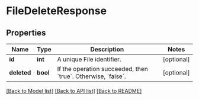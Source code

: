 # FileDeleteResponse

## Properties
Name | Type | Description | Notes
------------ | ------------- | ------------- | -------------
**id** | **int** | A unique File identifier. | [optional] 
**deleted** | **bool** | If the operation succeeded, then &#x60;true&#x60;. Otherwise, &#x60;false&#x60;. | [optional] 

[[Back to Model list]](../README.md#documentation-for-models) [[Back to API list]](../README.md#documentation-for-api-endpoints) [[Back to README]](../README.md)


